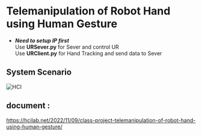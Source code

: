 # Telemanipulation of Robot Hand using Human Gesture
- ***Need to setup IP first*** <br>
Use **URSever.py** for Sever and control UR <br>
Use **URClient.py** for Hand Tracking and send data to Sever


## System Scenario
![HCI](https://user-images.githubusercontent.com/72074422/200872546-035e7495-8b3f-4bb4-9f39-8182e573f793.jpg)

## document :
https://hcilab.net/2022/11/09/class-project-telemanipulation-of-robot-hand-using-human-gesture/
